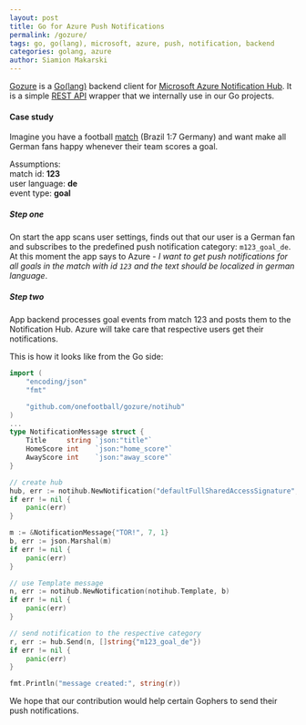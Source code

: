 ```yaml
---
layout: post
title: Go for Azure Push Notifications
permalink: /gozure/
tags: go, go(lang), microsoft, azure, push, notification, backend
categories: golang, azure
author: Siamion Makarski
---
```


[Gozure](https://github.com/onefootball/gozure) is a [Go(lang)](http://golang.org/) backend client for [Microsoft Azure Notification Hub](http://azure.microsoft.com/en-us/documentation/services/notification-hubs/). It is a simple [REST API](https://msdn.microsoft.com/en-us/library/azure/dn223264.aspx) wrapper that we internally use in our Go projects.

#### Case study

Imagine you have a football [match](http://app.onefootball.com/#!/en/match/brazil-vs-germany-overview-12-385979) (Brazil 1:7 Germany) and want make all German fans happy whenever their team scores a goal.

Assumptions:  
match id: **123**  
user language: **de**  
event type: **goal**  

##### Step one
On start the app scans user settings, finds out that our user is a German fan and subscribes to the predefined push notification category: `m123_goal_de`. At this moment the app says to Azure - _I want to get push notifications for all goals in the match with id `123` and the text should be localized in german language_.

##### Step two
App backend processes goal events from match 123 and posts them to the Notification Hub. Azure will take care that respective users get their notifications. 

This is how it looks like from the Go side:

```go
import (
    "encoding/json"
    "fmt"

    "github.com/onefootball/gozure/notihub"
)
...
type NotificationMessage struct {
    Title     string `json:"title"`
    HomeScore int    `json:"home_score"` 
    AwayScore int    `json:"away_score"`
}

// create hub
hub, err := notihub.NewNotification("defaultFullSharedAccessSignature", "hubPath")
if err != nil {
    panic(err)
}

m := &NotificationMessage{"TOR!", 7, 1}
b, err := json.Marshal(m)
if err != nil {
    panic(err)
}

// use Template message
n, err := notihub.NewNotification(notihub.Template, b)
if err != nil {
    panic(err)
}

// send notification to the respective category
r, err := hub.Send(n, []string{"m123_goal_de"})
if err != nil {
    panic(err)
}

fmt.Println("message created:", string(r))
```

We hope that our contribution would help certain Gophers to send their push notifications.